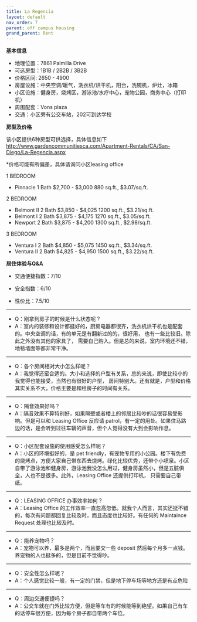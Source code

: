 ```yaml
---
title: La Regencia
layout: default
nav_order: 7
parent: off campus housing
grand_parent: Rent
---
```



**基本信息**

- 地理位置：7861 Palmilla Drive 
- 可选房型：1B1B / 2B2B / 3B2B 
- 价格区间:   2650 - 4900 
- 房屋设施：中央空调/暖气，洗衣机/烘干机，阳台，洗碗机，炉灶，冰箱 
- 小区设施：健身房，烧烤区，游泳池/水疗中心，宠物公园，商务中心（打印机） 
- 周围配套：Vons plaza 
- 交通：小区旁有公交车站，202可到达学校

**房型及价格**

该小区提供6种房型可供选择，具体信息如下
http://www.gardencommunitiesca.com/Apartment-Rentals/CA/San-Diego/La-Regencia.aspx

*价格可能有所偏差，具体请询问小区leasing office

1 BEDROOM

- Pinnacle 1 Bath $2,700 - $3,000 880 sq.ft., $3.07/sq.ft.

2 BEDROOM

- Belmont II 2 Bath $3,850 - $4,025 1200 sq.ft., $3.21/sq.ft.
- Belmont I 2 Bath $3,875 - $4,175 1270 sq.ft., $3.05/sq.ft.
- Newport 2 Bath $3,875 - $4,200 1300 sq.ft., $2.98/sq.ft.

3 BEDROOM

- Ventura I 2 Bath $4,850 - $5,075 1450 sq.ft., $3.34/sq.ft.
- Ventura II 2 Bath $4,825 - $4,950 1500 sq.ft., $3.22/sq.ft.

**居住体验与Q&A**

- 交通便捷指数：7/10

- 安全指数：6/10

- 性价比：7.5/10

---

- Q：刚拿到房子的时候是什么状态呢？
- A：室内的装修和设计都挺好的，厨房电器都很齐，洗衣机烘干机也是配套的。中央空调的话，有的单元是有翻新过的的，很好用，
  也有一些比较旧。除此之外没有其他的家具了， 需要自己购入。但是总的来说，室内环境还不错，地毯墙面等都非常干净。

---

- Q：各个房间相对大小怎么样呢？
- A：我觉得还蛮合适的。大小和选择的户型有关系，总的来说，即使比较小的我觉得也能接受，当然也有很好的户型，
  房间特别大。还有就是，户型和价格其实关系不大，价格主要是和租房子的时间有关系。

---

- Q：隔音效果好吗？
- A：隔音效果不算特别好，如果隔壁或者楼上的邻居比较吵的话很容易受影响。但是可以和 Leasing Office 反应请
  patrol，有一定的用处。如果住马路边的话，是会听到过往车辆的声音，但个人觉得没有大到会影响作息。

---

- Q：小区配套设施的使用感受怎么样呢？
- A：小区的环境挺好的，是 pet
  friendly，有宠物专用的小公园。楼下有免费的烧烤点，方便大家自己带东西去烧烤。绿化比较优秀，还带个小喷泉。小区自带了游泳池和健身房，游泳池我没怎么用过，健身房虽然小，但是五脏俱全，人也不是很多。此外，Leasing
  Office 还提供打印机， 只需要自己带纸。

---

- Q：LEASING OFFICE 办事效率如何？
- A：Leasing Office 的工作效率一直忽高忽低。就我个人而言，其实还挺不错的，每次有问题都回复比较及时，而且态度也比较好。有任何的
  Maintaince Request 处理也比较及时。

---

- Q：能养宠物吗？
- A：宠物可以养，最多是两个，而且要交一些 deposit 然后每个月多一点钱。养宠物的人也挺多的，但是目前不觉得吵。

---

- Q：安全性怎么样呢？
- A：个人感觉比较一般，有一定的门禁，但是地下停车场等地方还是有点危险

---

- Q：周边交通便捷吗？
- A：公交车就在门外比较方便，但是等车有的时候能等到绝望。如果自己有车的话停车很方便，因为每个房子都自带两个车位。

